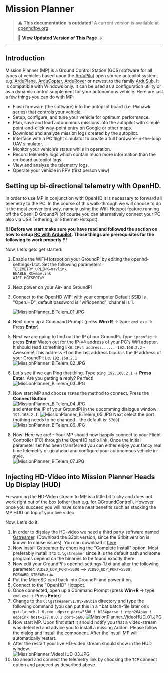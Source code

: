# Mission Planner

<!-- LEGACY DOCUMENTATION NOTICE -->
> ⚠️ **This documentation is outdated!** A current version is available at [openhdfpv.org](https://openhdfpv.org)
> 
> [📖 **View Updated Version of This Page** →](https://openhdfpv.org)

---


## Introduction

Mission Planner (MP) is a Ground Control Station (GCS) software for all types of vehicles based upon the [ArduPilot](http://ardupilot.org/) open source autopilot system, e.g. [ArduPlane](http://ardupilot.org/plane/index.html), [ArduCopter](http://ardupilot.org/copter/index.html), [ArduRover](http://ardupilot.org/rover/index.html) or newest to the family [ArduSub](https://www.ardusub.com/). It is compatible with Windows only. It can be used as a configuration utility or as a dynamic control supplement for your autonomous vehicle. Here are just a few things you can do with MP:

* Flash firmware (the software) into the autopilot board (i.e. Pixhawk series) that controls your vehicle.
* Setup, configure, and tune your vehicle for optimum performance.
* Plan, save and load autonomous missions into the autopilot with simple point-and-click way-point entry on Google or other maps.
* Download and analyze mission logs created by the autopilot.
* Interface with a PC flight simulator to create a full hardware-in-the-loop UAV simulator.
* Monitor your vehicle’s status while in operation.
* Record telemetry logs which contain much more information than the on-board autopilot logs.
* View and analyze the telemetry logs.
* Operate your vehicle in FPV (first person view)

## Setting up bi-directional telemetry with OpenHD.

In order to use MP in conjunction with OpenHD it is necessary to forward all telemetry to the PC. In the course of this walk-through we will choose to do it the most convenient way, namely using the Wifi-Hotspot feature running off the OpenHD GroundPi (of course you can alternatively connect your PC also via USB Tethering, or Ethernet-Hotspot).

**!!! Before we start make sure you have read and followed the section on how to setup** [**RC with Ardupilot**](https://github.com/HD-Fpv/Open.HD/wiki/RC-\~-RC-with-Ardupilot)**. Those things are prerequisites for the following to work properly !!!**

Now, Let's gets get started:

1. Enable the WiFi-Hotspot on your GroundPi by editing the openhd-settings-1.txt. Set the following parameters:\
   `TELEMETRY_UPLINK=mavlink`\
   `ENABLE_RC=mavlink`\
   `WIFI_HOTSPOT=Y`
2. Next power on your Air- and GroundPi
3.  Connect to the OpenHD WiFi with your computer Default SSID is "Open.HD", default password is "wifiopenhd", channel is 1.&#x20;

    ![MissionPlanner\_BiTelem\_01.JPG](https://github.com/HD-Fpv/Open.HD/raw/master/wiki-content/GCS\_Mission%20Planner/MissionPlanner\_BiTelem\_01.JPG)
4. Next open up a Command Prompt (press **Win+R** -> type: `cmd.exe` -> Press **Enter**)
5. Next we are going to find out the IP of our GroundPi. Type `ipconfig` -> press **Ente**r Watch out for the IP-v4 address of your PC's Wifi adapter.\
   It should read something like: `IPv4 address.....: 192.168.2.2` - Awesome! This address -1 on the last address block is the IP address of your GroundPi: i.e. `192.168.2.1`\
   ![MissionPlanner\_BiTelem\_02.JPG](https://github.com/HD-Fpv/Open.HD/raw/master/wiki-content/GCS\_Mission%20Planner/MissionPlanner\_BiTelem\_02.JPG)
6. Let's see if we can Ping that thing. Type `ping 192.168.2.1` -> **Press Enter**. Are you getting a reply? Perfect!\
   ![MissionPlanner\_BiTelem\_03.JPG](https://github.com/HD-Fpv/Open.HD/raw/master/wiki-content/GCS\_Mission%20Planner/MissionPlanner\_BiTelem\_03.JPG)
7. Now start MP and choose `TCP`as the method to connect. Press the **Connect Button**\
   ![MissionPlanner\_BiTelem\_04.JPG](https://github.com/HD-Fpv/Open.HD/raw/master/wiki-content/GCS\_Mission%20Planner/MissionPlanner\_BiTelem\_04.JPG)\
   and enter the IP of your GroundPi in the upcomming dialogue window: `192.168.2.1`. ![MissionPlanner\_BiTelem\_05.JPG](https://github.com/HD-Fpv/Open.HD/raw/master/wiki-content/GCS\_Mission%20Planner/MissionPlanner\_BiTelem\_05.JPG) Next select the port (nothing needs to be changed - the default is: `5760`)\
   ![MissionPlanner\_BiTelem\_06.JPG](https://github.com/HD-Fpv/Open.HD/raw/master/wiki-content/GCS\_Mission%20Planner/MissionPlanner\_BiTelem\_06.JPG)
8. Now! Here we are! - Your MP should now happily connect to your Flight Controller (FC) through the OpenHD radio link. Once the initial parameter set has been transferred you can either enjoy your fancy real time telemetry or go ahead and configure your autonomous vehicle in-style.\
   ![MissionPlanner\_BiTelem\_07.JPG](https://github.com/HD-Fpv/Open.HD/raw/master/wiki-content/GCS\_Mission%20Planner/MissionPlanner\_BiTelem\_07.JPG)

## Injecting HD-Video into Mission Planner Heads Up Display (HUD)

Forwarding the HD-Video stream to MP is a little bit tricky and does not work right out of the box (other than e.g. for QGroundControl). However once you succeed you will have some neat benefits such as stacking the MP HUD on top of your live video.

Now, Let's do it:

1. In order to display the HD-video we need a third party software named [Gstreamer](https://gstreamer.freedesktop.org/). (Download the 32bit version, since the 64bit version is known to cause issues). You can download it [here](https://gstreamer.freedesktop.org/data/pkg/windows/1.9.1/gstreamer-1.0-x86-1.9.1.msi)
2. Now install Gstreamer by choosing the "Complete Install" option. Most preferably install it to `C:\gstreamer` since it is the default path and some programs depend on the binaries to be found exactly there.
3. Now edit your GroundPi's openhd-settings-1.txt and alter the following parameter: `VIDEO_UDP_PORT=5600` --> `VIDEO_UDP_PORT=5500`\
   `FORWARD_STREAM=raw`
4. Put the MicroSD card back into GroundPi and power it on.
5. Connect to the "OpenHD" Hotspot.
6. Once connected, open up a Command Prompt (press **Win+R** -> type: `cmd.exe` -> Press **Enter**)
7. Change to the `C:\gstreamer\1.0\x86\bin` directory and type the following command (you can put this in a \*.bat batch-file later on):\
   `gst-launch-1.0.exe udpsrc port=5500 ! h264parse ! rtph264pay ! udpsink host=127.0.0.1 port=5600` ![MissionPlanner\_VideoHUD\_01.JPG](https://github.com/HD-Fpv/Open.HD/raw/master/wiki-content/GCS\_Mission%20Planner/MissionPlanner\_VideoHUD\_01.JPG)
8. Now start MP. Upon first start it should notify you that a video-stream was detected and advice you to install a missing Addon. Please follow the dialog and install the component. After the install MP will automatically restart.
9. After the restart your live HD-video stream should show in the HUD window.\
   ![MissionPlanner\_VideoHUD\_03.JPG](https://github.com/HD-Fpv/Open.HD/raw/master/wiki-content/GCS\_Mission%20Planner/MissionPlanner\_VideoHUD\_03.JPG)
10. Go ahead and connect the telemetry link by choosing the `TCP` connect option and proceed as described above.

